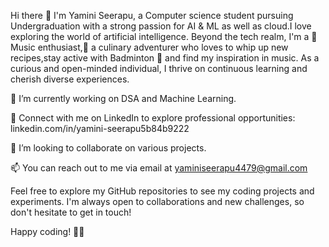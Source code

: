 Hi there 👋 I'm Yamini Seerapu, a Computer science student pursuing Undergraduation with a strong passion for AI & ML as well as cloud.I love exploring the world of artificial intelligence. Beyond the tech realm, I'm a 🎵 Music enthusiast,🍳 a culinary adventurer who loves to whip up new recipes,stay active with Badminton 🏸 and find my inspiration in music. As a curious and open-minded individual, I thrive on continuous learning and cherish diverse experiences.

🔭 I’m currently working on DSA and Machine Learning.

💼 Connect with me on LinkedIn to explore professional opportunities: linkedin.com/in/yamini-seerapu5b84b9222

👯 I’m looking to collaborate on various projects.

📫 You can reach out to me via email at yaminiseerapu4479@gmail.com



Feel free to explore my GitHub repositories to see my coding projects and experiments. I'm always open to collaborations and new challenges, so don't hesitate to get in touch!

Happy coding! 👩‍💻
